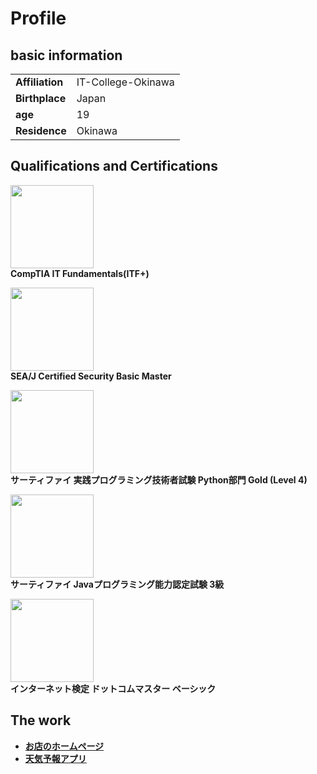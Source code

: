 # Profile
<body>
  <h2>basic information</h2>
  <table>
    <tr>
      <td>
        <Strong>Affiliation</Strong>
      </td>
      <td>
        IT-College-Okinawa
      </td>
    </tr>
    <tr>
      <td>
        <Strong>Birthplace</Strong>
      </td>
      <td>
        Japan
      </td>
    </tr>
    <tr>
      <td>
        <Strong>age</Strong>
      </td>
      <td>
        19
      </td>
    </tr>
    <tr>
      <td>
        <Strong>Residence</Strong>
      </td>
      <td>
        Okinawa
      </td>
    </tr>
  </table>
  <h2>Qualifications and Certifications</h2>
  <div>
    <div>
      <div>
        <img src="https://static.wixstatic.com/media/fd4a1c_977047c567c743e8a4b77cac6296ab4f~mv2.png/v1/fill/w_480,h_480,al_c,q_85,usm_0.66_1.00_0.01,enc_avif,quality_auto/fd4a1c_977047c567c743e8a4b77cac6296ab4f~mv2.png" width="133px">
      </div>
      <Strong>CompTIA IT Fundamentals(ITF+)</Strong>
    </div>
    <p></p>
    <div>
      <div>
        <img src="https://www.jcssa.or.jp/backing/img/logo-seaj.jpg" width="133px">
      </div>
      <Strong>SEA/J Certified Security Basic Master</Strong>
    </div>
    <p></p>
    <div>
      <div>
        <img src="https://encrypted-tbn0.gstatic.com/images?q=tbn:ANd9GcRG70KCbWctHry6d5JBu1qrbnkky0Ve7ivbUQ&s" width="133px">
      </div>
      <Strong>サーティファイ 実践プログラミング技術者試験 Python部門 Gold (Level 4)</Strong>
    </div>
    <p></p>
    <div>
      <div>
        <img src="https://ci3.googleusercontent.com/meips/ADKq_Naxcd3ZM16kua9n1XgRTkFP-hk3z5-0-V4GKey4KHn5WEW8WOmb8MM6vbsQik5z0UKcz1jLbSW_r5TVI0erl0mUrxH7LrqR2dAV8LSPGKdZxiW0-SErvfzjElEqZqCgg9y-_sNt8RugftMqEG-RbsdkyKPo2Co5mSTBgQ=s0-d-e1-ft#https://nlp.netlearning.co.jp/api/v1.0/openbadge/v2/BadgeClass/SVljWVNFRDVrNk41cFRuZVE0TUszQT09/Image" width="133px">
      </div>
      <Strong>サーティファイ Javaプログラミング能力認定試験 3級</Strong>
    </div>
    <p></p>
      <div>
        <div>
          <img src="https://www.ntt.com/content/dam/nttcom/hq/jp/business/services/application/content-video-delivery/com-master/img/qa_basic.png" width="133px">
        </div>
        <Strong>インターネット検定 ドットコムマスター ベーシック</Strong>
      </div>
    <p></p>
    </div>
  </div>
</body>

## The work
* [**お店のホームページ**](https://github.com/itc-s24005/WebEx_kouki/tree/main/kouki_kadai)
* [**天気予報アプリ**](https://github.com/itc-s24005/weather-forecast-project)
